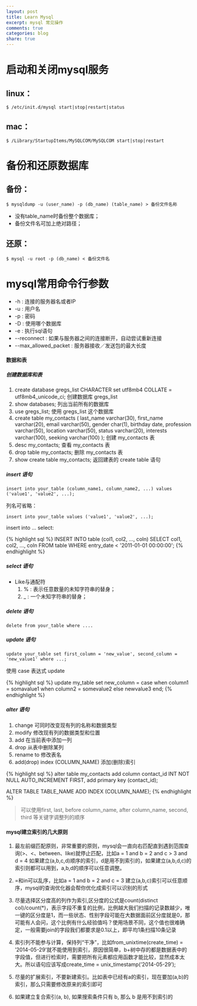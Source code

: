 ```yaml
---
layout: post
title: Learn Mysql
excerpt: mysql 常见操作
comments: true
categories: blog
share: true
---
```


# 启动和关闭mysql服务

## linux：
`$ /etc/init.d/mysql start|stop|restart|status`

## mac：
`$ /Library/StartupItems/MySQLCOM/MySQLCOM start|stop|restart`

# 备份和还原数据库

## 备份：
`$ mysqldump -u (user_name) -p (db_name) (table_name) > 备份文件名称`

* 没有table_name时备份整个数据库；
* 备份文件名可加上绝对路径；

## 还原：
`$ mysql -u root -p (db_name) < 备份文件名`

# mysql常用命令行参数
* -h : 连接的服务器名或者IP
* -u : 用户名
* -p : 密码
* -D : 使用哪个数据库
* -e : 执行sql语句
* --reconnect : 如果与服务器之间的连接断开，自动尝试重新连接
* --max_allowed_packet : 服务器接收／发送包的最大长度

#### 数据和表

##### 创建数据库和表

1. create database gregs_list CHARACTER set utf8mb4 COLLATE = utf8mb4_unicode_ci; 创建数据库 gregs_list
2. show databases; 列出当前所有的数据库
3. use gregs_list; 使用 gregs_list 这个数据库
4. create table my_contacts
    (
    last_name varchar(30),
    first_name varchar(20),
    email varchar(50),
    gender char(1),
    birthday date,
    profession varchar(50),
    location varchar(50),
    status varchar(20),
    interests varchar(100),
    seeking varchar(100)
    ); 创建 my_contacts 表
5. desc my_contacts; 查看 my_contacts 表
6. drop table my_contacts; 删除 my_contacts 表
7. show create table my_contacts; 返回建表的 create table 语句

##### insert 语句

`insert into your_table (column_name1, column_name2, ...) values ('value1', 'value2', ...);`

列名可省略：

`insert into your_table values ('value1', 'value2', ...);`

insert into ... select:

{% highlight sql %}
INSERT INTO table (col1, col2, ..., coln)
SELECT col1, col2, ..., coln
FROM table
WHERE entry_date < '2011-01-01 00:00:00';
{% endhighlight %}

##### select 语句

* Like与通配符
	1. % : 表示任意数量的未知字符串的替身；
	2. _ : 一个未知字符串的替身；

##### delete 语句

`delete from your_table where ....`

##### update 语句

`update your_table set first_column = 'new_value', second_column = 'new_value1' where ...;`

使用 case 表达式 update

{% highlight sql %}
update my_table
set new_column =
case
  when column1 = somavalue1
  when column2 = somevalue2
  else newvalue3
end;
{% endhighlight %}

##### alter 语句

1. change 可同时改变现有列的名称和数据类型
2. modify 修改现有列的数据类型和位置
3. add    在当前表中添加一列
4. drop   从表中删除某列
5. rename to 修改表名
6. add(drop) index (COLUMN_NAME) 添加(删除)索引

{% highlight sql %}
alter table my_contacts
add column contact_id INT NOT NULL AUTO_INCREMENT FIRST,
add primary key (contact_id);

ALTER TABLE TABLE_NAME ADD INDEX (COLUMN_NAME);
{% endhighlight %}

> 可以使用first, last, before column_name, after column_name, second, third 等关键字调整列的顺序

#### mysql建立索引的几大原则

1. 最左前缀匹配原则，非常重要的原则，mysql会一直向右匹配直到遇到范围查询(>、<、between、like)就停止匹配，比如a = 1 and b = 2 and c > 3 and d = 4 如果建立(a,b,c,d)顺序的索引，d是用不到索引的，如果建立(a,b,d,c)的索引则都可以用到，a,b,d的顺序可以任意调整。

2. =和in可以乱序，比如a = 1 and b = 2 and c = 3 建立(a,b,c)索引可以任意顺序，mysql的查询优化器会帮你优化成索引可以识别的形式

3. 尽量选择区分度高的列作为索引,区分度的公式是count(distinct col)/count(*)，表示字段不重复的比例，比例越大我们扫描的记录数越少，唯一键的区分度是1，而一些状态、性别字段可能在大数据面前区分度就是0，那可能有人会问，这个比例有什么经验值吗？使用场景不同，这个值也很难确定，一般需要join的字段我们都要求是0.1以上，即平均1条扫描10条记录

4. 索引列不能参与计算，保持列“干净”，比如from_unixtime(create_time) = ’2014-05-29’就不能使用到索引，原因很简单，b+树中存的都是数据表中的字段值，但进行检索时，需要把所有元素都应用函数才能比较，显然成本太大。所以语句应该写成create_time = unix_timestamp(’2014-05-29’);

5. 尽量的扩展索引，不要新建索引。比如表中已经有a的索引，现在要加(a,b)的索引，那么只需要修改原来的索引即可

6. 如果建立复合索引(a, b), 如果搜索条件只有 b, 那么 b 是用不到索引的
